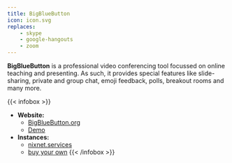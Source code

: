 ```yaml
---
title: BigBlueButton
icon: icon.svg
replaces:
    - skype
    - google-hangouts
    - zoom
---
```


**BigBlueButton** is a professional video conferencing tool focussed on online teaching and presenting. As such, it provides special features like slide-sharing, private and group chat, emoji feedback, polls, breakout rooms and many more.

{{< infobox >}}
- **Website:**
    - [BigBlueButton.org](https://bigbluebutton.org/)
    - [Demo](https://demo.bigbluebutton.org/gl/)
- **Instances:**
    - [nixnet.services](https://meet.nixnet.services/b)
    - [buy your own](https://bigbluebutton.org/commercial-support/)
{{< /infobox >}}